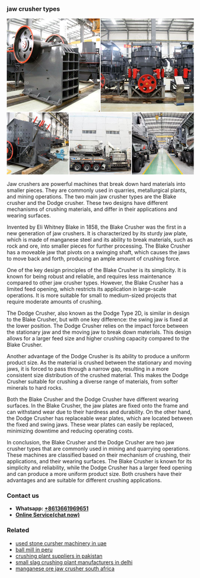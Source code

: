 <h3>jaw crusher types</h3><img src='1708408270.jpg' alt=''><p>Jaw crushers are powerful machines that break down hard materials into smaller pieces. They are commonly used in quarries, metallurgical plants, and mining operations. The two main jaw crusher types are the Blake crusher and the Dodge crusher. These two designs have different mechanisms of crushing materials, and differ in their applications and wearing surfaces.</p><p>Invented by Eli Whitney Blake in 1858, the Blake Crusher was the first in a new generation of jaw crushers. It is characterized by its sturdy jaw plate, which is made of manganese steel and its ability to break materials, such as rock and ore, into smaller pieces for further processing. The Blake Crusher has a moveable jaw that pivots on a swinging shaft, which causes the jaws to move back and forth, producing an ample amount of crushing force.</p><p>One of the key design principles of the Blake Crusher is its simplicity. It is known for being robust and reliable, and requires less maintenance compared to other jaw crusher types. However, the Blake Crusher has a limited feed opening, which restricts its application in large-scale operations. It is more suitable for small to medium-sized projects that require moderate amounts of crushing.</p><p>The Dodge Crusher, also known as the Dodge Type 2D, is similar in design to the Blake Crusher, but with one key difference: the swing jaw is fixed at the lower position. The Dodge Crusher relies on the impact force between the stationary jaw and the moving jaw to break down materials. This design allows for a larger feed size and higher crushing capacity compared to the Blake Crusher.</p><p>Another advantage of the Dodge Crusher is its ability to produce a uniform product size. As the material is crushed between the stationary and moving jaws, it is forced to pass through a narrow gap, resulting in a more consistent size distribution of the crushed material. This makes the Dodge Crusher suitable for crushing a diverse range of materials, from softer minerals to hard rocks.</p><p>Both the Blake Crusher and the Dodge Crusher have different wearing surfaces. In the Blake Crusher, the jaw plates are fixed onto the frame and can withstand wear due to their hardness and durability. On the other hand, the Dodge Crusher has replaceable wear plates, which are located between the fixed and swing jaws. These wear plates can easily be replaced, minimizing downtime and reducing operating costs.</p><p>In conclusion, the Blake Crusher and the Dodge Crusher are two jaw crusher types that are commonly used in mining and quarrying operations. These machines are classified based on their mechanism of crushing, their applications, and their wearing surfaces. The Blake Crusher is known for its simplicity and reliability, while the Dodge Crusher has a larger feed opening and can produce a more uniform product size. Both crushers have their advantages and are suitable for different crushing applications.</p><h3>Contact us</h3><ul><li><strong>Whatsapp:&nbsp;<a href="https://wa.me/8613661969651">+8613661969651</a></strong></li><li><a href="https://swt.shibang-china.com/?git&amp;zhl&amp;jaw crusher types"><strong>Online Service(chat now)</strong></a></li></ul><h3>Related</h3><ul><li><a href='used stone cursher machinery in uae.md'>used stone cursher machinery in uae</a></li><li><a href='ball mill in peru.md'>ball mill in peru</a></li><li><a href='crushing plant suppliers in pakistan.md'>crushing plant suppliers in pakistan</a></li><li><a href='small slag crushing plant manufacturers in delhi.md'>small slag crushing plant manufacturers in delhi</a></li><li><a href='manganese ore jaw crusher south africa.md'>manganese ore jaw crusher south africa</a></li></ul>